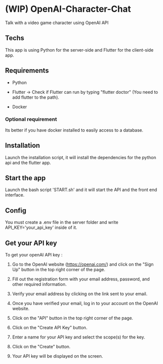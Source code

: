 # (WIP) OpenAI-Character-Chat
Talk with a video game character using OpenAI API

## Techs
This app is using Python for the server-side and Flutter for the client-side app.

## Requirements

- Python

- Flutter -> Check if Flutter can run by typing "flutter doctor" (You need to add flutter to the path).

- Docker

### Optional requirement 
Its better if you have docker installed to easily access to a database.

## Installation 
Launch the installation script, it will install the dependencies for the python api and the flutter app.

## Start the app 
Launch the bash script 'START.sh' and it will start the API and the front end interface.

## Config
You must create a .env file in the server folder and write API_KEY='your_api_key' inside of it. 

## Get your API key 
To get your openAI API key :

1. Go to the OpenAI website (https://openai.com/) and click on the "Sign Up" button in the top right corner of the page.

2. Fill out the registration form with your email address, password, and other required information.

3. Verify your email address by clicking on the link sent to your email.

4. Once you have verified your email, log in to your account on the OpenAI website.

5. Click on the "API" button in the top right corner of the page.

6. Click on the "Create API Key" button.

7. Enter a name for your API key and select the scope(s) for the key.

8. Click on the "Create" button.

9. Your API key will be displayed on the screen.

